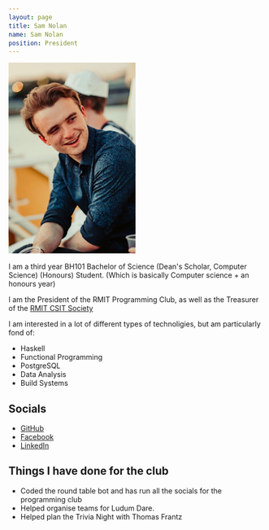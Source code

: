 ```yaml
---
layout: page
title: Sam Nolan
name: Sam Nolan
position: President
---
```

<img alt="Sam Nolan" width="250px" src= "/images/Profiles/SamNolan.jpg" />

I am a third year BH101 Bachelor of Science (Dean's Scholar, Computer Science) (Honours)
Student. (Which is basically Computer science + an honours year)

I am the President of the RMIT Programming Club, as well as the Treasurer of the
[RMIT CSIT Society](https://csitsociety.club/)

I am interested in a lot of different types of technoligies, but am particularly
fond of:

 - Haskell
 - Functional Programming 
 - PostgreSQL
 - Data Analysis
 - Build Systems

## Socials
 - [GitHub](https://github.com/Hazelfire/)
 - [Facebook](https://www.facebook.com/sam.nolan.5030)
 - [LinkedIn](https://www.linkedin.com/in/sam-nolan-51b868157/)

## Things I have done for the club
 - Coded the round table bot and has run all the socials for the programming club
 - Helped organise teams for Ludum Dare.
 - Helped plan the Trivia Night with Thomas Frantz

